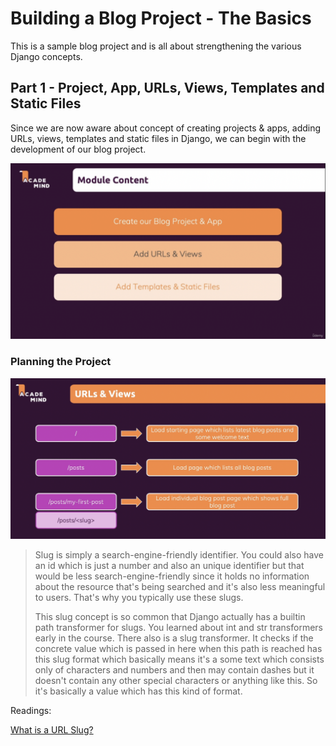 # Building a Blog Project - The Basics

This is a sample blog project and is all about strengthening the various Django concepts.

## Part 1 - Project, App, URLs, Views, Templates and Static Files

Since we are now aware about concept of creating projects & apps, adding URLs, views, templates and static files in Django, we can begin with the development of our blog project.

![Part_1_Structure](other/images/part_1-blogs_project_structure.png)

### Planning the Project

![URLs_Structure](other/images/part_1-blogs_project_urls.png)

> Slug is simply a search-engine-friendly identifier. You could also have an id which is just a number and also an unique identifier but that would be less search-engine-friendly since it holds no information about the resource that's being searched and it's also less meaningful to users. That's why you typically use these slugs.
>
> This slug concept is so common that Django actually has a builtin path transformer for slugs. You learned about int and str transformers early in the course. There also is a slug transformer. It checks if the concrete value which is passed in here when this path is reached has this slug format which basically means it's a some text which consists only of characters and numbers and then may contain dashes but it doesn't contain any other special characters or anything like this. So it's basically a value which has this kind of format.

Readings:

[What is a URL Slug?](https://www.semrush.com/blog/what-is-a-url-slug/)